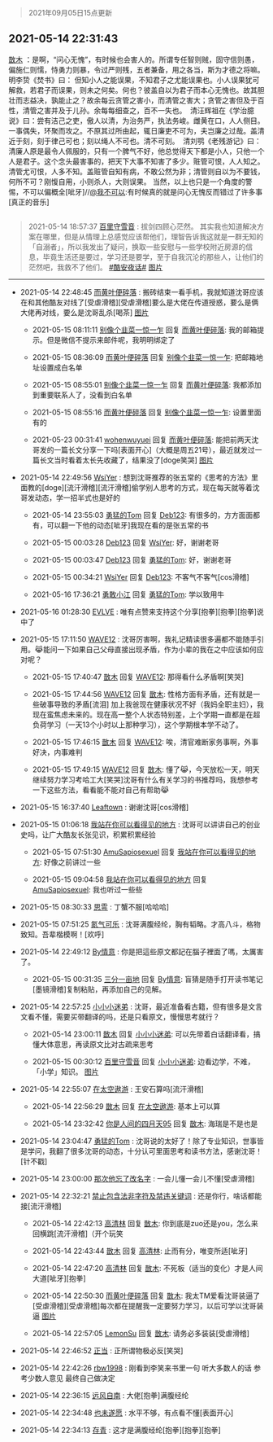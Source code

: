 > 2021年09月05日15点更新
<link rel="stylesheet" href="https://cdn.jsdelivr.net/gh/taotie6/sampleJSON@main/css/photo_show.css">


 ## 2021-05-14 22:31:43 

 [㪚木](https://www.coolapk.com/feed/26980784?shareKey=ZGEwZWFkOGFlY2Y4NjEzMTc3ZjA~) ：是啊，“问心无愧”，有时候也会害人的。所谓专任智则贼，固守信则愚，偏施仁则懦，恃勇力则暴，令过严则残，五者兼备，用之各当，斯为才德之将嘛。
明李贽《焚书》曰： 但知小人之能误果，不知君子之尤能误果也。小人误果犹可解救，若君子而误果，则未之何矣。何也？彼盖自以为君子而本心无愧也<!--break-->。故其胆壮而志益决，孰能止之？故余每云贪管之害小，而清管之害大；贪管之害但及于百性，清管之害并及于儿孙。余每每细查之，百不一失也。 
清汪辉祖在《学治臆说》曰：尝有洁己之吏，傲人以清，为治务严，执法务峻。雌黄在口，人人侧目。一事偶失，环聚而攻之。不原其过所由起，辄日廉吏不可为，夫岂廉之过哉。盖清近于刻，刻于律己可也；刻以绳人不可也。清不可刻。 
清刘鹗《老残游记》曰：清廉人原是最令人佩服的，只有一个脾气不好，他总觉得天下都是小人，只他一个人是君子。这个念头最害事的，把天下大事不知害了多少。赃管可恨，人人知之。清管尤可恨，人多不知。盖赃管自知有病，不敢公然为非；清管则自以为不要钱，何所不可？刚愎自用，小则杀人，大则误果。
当然，以上也只是一个角度的警惕，不可以偏概全[呲牙]//<a class="feed-link-uname" href="/u/我不可以">@我不可以</a>:有时候真的就是问心无愧反而错过了许多事[真正的音乐] 

<div class="album">
<img class="img-item" src="" />
</div>

> 2021-05-14 18:57:37 
> [百里守雪音](https://www.coolapk.com/feed/26976248?shareKey=ODFhOGExNDBlMDQ1NjEzMTc3ZjA~) : 拔剑四顾心茫然。 其实我也知道解决方案在哪里，但是从情理上总感觉应该帮他们，理智告诉我这就是一群无知的「自溺者」，所以我发出了疑问，换取一些安慰与一些学校附近房源的信息，毕竟生活还是要过，学习还是要学，至于自我沉沦的那些人，让他们的茫然吧，我救不了他们。 <a class="feed-link-tag" href="/t/酷安夜话?type=0">#酷安夜话#</a> 
[图片](http://image.coolapk.com/feed/2021/0514/18/1080769_0effbaf1_9856_0997@1080x2486.jpeg)

 ------- 

- 2021-05-14 22:48:45 [而黄叶便碎落](uid=2845514) : 搬砖结束一看手机，我就知道沈哥应该在和其他酷友对线了[受虐滑稽][受虐滑稽]要么是大佬在传道授惑，要么是俩大佬再对线，要么是沈哥乱杀[喝茶] [图片](http://image.coolapk.com/feed/2021/0514/22/2845514_3724_2838@828x1793.jpg)

    - 2021-05-15 08:11:11 [别像个韭菜一惊一乍](uid=824256) 回复 [而黄叶便碎落](uid=2845514): 我的邮箱提示。但是微信不提示来邮件呢，我明明绑定了 

    - 2021-05-15 08:36:09 [而黄叶便碎落](uid=2845514) 回复 [别像个韭菜一惊一乍](uid=824256): 把邮箱地址设置成白名单 

    - 2021-05-15 08:55:01 [别像个韭菜一惊一乍](uid=824256) 回复 [而黄叶便碎落](uid=2845514): 我都添加到重要联系人了，没看到白名单 

    - 2021-05-15 08:55:16 [而黄叶便碎落](uid=2845514) 回复 [别像个韭菜一惊一乍](uid=824256): 设置里面有的 

    - 2021-05-23 00:31:41 [wohenwuyuei](uid=1096665) 回复 [而黄叶便碎落](uid=2845514): 能把前两天沈哥发的一篇长文分享一下吗[表面开心]（大概是周五21号），最近就发过一篇长文当时看着太长先收藏了，结果没了[doge笑哭] [图片](http://image.coolapk.com/feed/2021/0523/00/1096665_9adaacf1_1099_263@2048x1536.jpeg)

- 2021-05-14 22:49:56 [WsiYer](uid=3832235) : 想到沈哥推荐的张五常的《思考的方法》里面教的[doge][流汗滑稽][流汗滑稽]偷学别人思考的方式，现在每天就等着沈哥发动态，学一招半式也是好的 

    - 2021-05-14 23:55:03 [勇猛的Tom](uid=1850409) 回复 [Deb123](uid=1182982): 有很多的，方方面面都有，可以翻一下他的动态[呲牙]我现在看的是张五常的书 

    - 2021-05-15 00:03:28 [Deb123](uid=1182982) 回复 [WsiYer](uid=3832235): 好，谢谢老哥 

    - 2021-05-15 00:03:47 [Deb123](uid=1182982) 回复 [勇猛的Tom](uid=1850409): 好，谢谢老哥 

    - 2021-05-15 00:34:21 [WsiYer](uid=3832235) 回复 [Deb123](uid=1182982): 不客气不客气[cos滑稽] 

    - 2021-05-16 17:36:21 [勇敢小江](uid=1282724) 回复 [勇猛的Tom](uid=1850409): 学以致用牛 

- 2021-05-16 01:28:30 [EVLVE](uid=624501) : 唯有点赞来支持这个分享[抱拳][抱拳][抱拳]说中了 

- 2021-05-15 17:11:50 [WAVE12](uid=6134083) : 沈哥厉害啊，我礼记精读很多遍都不能随手引用。😹能问一下如果自己父母直接出现矛盾，作为小辈的我在之中应该如何应对呢？ 

    - 2021-05-15 17:40:47 [㪚木](uid=1081091) 回复 [WAVE12](uid=6134083): 那得看什么矛盾啊[笑哭] 

    - 2021-05-15 17:44:56 [WAVE12](uid=6134083) 回复 [㪚木](uid=1081091): 性格方面有矛盾，还有就是一些破事导致的矛盾[流泪] 加上我爸现在健康状况不好（我妈全职主妇），我现在蛮焦虑未来的。现在高一整个人状态特别差，上个学期一直都是在超负荷学习（一天13个小时以上那种学习），这个学期根本学不动了。 

    - 2021-05-15 17:46:15 [㪚木](uid=1081091) 回复 [WAVE12](uid=6134083): 唉，清官难断家务事啊，外事好决，内事难判 

    - 2021-05-15 17:49:15 [WAVE12](uid=6134083) 回复 [㪚木](uid=1081091): 懂了😹，今天放松一天，明天继续努力学习考哈工大[笑哭]沈哥有什么有关学习的书推荐吗，我想参考一下这些方法，看看能不能对自己有帮助😹 

- 2021-05-15 16:37:40 [Leaftown](uid=3936517) : 谢谢沈哥[cos滑稽] 

- 2021-05-15 01:06:18 [我站在你可以看得见的地方](uid=1262232) : 沈哥可以讲讲自己的创业史吗，让广大酷友长张见识，积累积累经验 

    - 2021-05-15 07:51:30 [AmuSapiosexuel](uid=744778) 回复 [我站在你可以看得见的地方](uid=1262232): 好像之前讲过一些 

    - 2021-05-15 09:04:58 [我站在你可以看得见的地方](uid=1262232) 回复 [AmuSapiosexuel](uid=744778): 我也听过一些些 

- 2021-05-15 08:30:33 [思雩](uid=6140056) : 丁蟹不服[哈哈哈] 

- 2021-05-15 07:51:25 [氮气可乐](uid=888237) : 沈哥满腹经纶，胸有韬略。才高八斗，格物致知。吾辈楷模啊！[欢呼] 

- 2021-05-14 22:49:12 [By情意](uid=2227064) : 你是把這些原文都記在腦子裡面了嗎，太厲害了。 

    - 2021-05-15 00:31:35 [三分一亩地](uid=1721161) 回复 [By情意](uid=2227064): 盲猜是随手打开读书笔记[墨镜滑稽]复制粘贴，再添加自己的见解。 

- 2021-05-14 22:57:25 [小小小迷弟](uid=1846299) : 沈哥，最近准备看古籍，但有很多是文言文看不懂，需要买带翻译的吗，还是只看原文，慢慢思考就行？ 

    - 2021-05-14 23:00:11 [㪚木](uid=1081091) 回复 [小小小迷弟](uid=1846299): 可以先带着白话翻译看，搞懂大体意思，再读原文比对古疏来思考 

    - 2021-05-15 00:30:12 [百里守雪音](uid=1080769) 回复 [小小小迷弟](uid=1846299): 边看边学，不难，「小学」知识。 [图片](http://image.coolapk.com/feed/2021/0515/00/1080769_d804cff4_9811_2381@1125x2010.jpeg)

- 2021-05-14 22:55:07 [在太空遨游](uid=1105791) : 王安石算吗[流汗滑稽] 

    - 2021-05-14 22:56:29 [㪚木](uid=1081091) 回复 [在太空遨游](uid=1105791): 基本上可以算 

    - 2021-05-14 23:32:42 [你是人间的四月天95](uid=728833) 回复 [㪚木](uid=1081091): 海瑞是不是也是 

- 2021-05-14 23:04:47 [勇猛的Tom](uid=1850409) : 沈哥说的太好了！除了专业知识，世事皆是学问，我翻了很多沈哥的动态，十分认可里面思考和读书方法，感谢沈哥！[针不戳] 

- 2021-05-14 23:00:00 [那次他忘了改名字](uid=2091195) : 一会儿懂一会儿不懂[受虐滑稽] 

- 2021-05-14 22:32:21 [禁止包含法非字符及禁违关键词](uid=568901) : 还是你行，啥话都能接[流汗滑稽] 

    - 2021-05-14 22:42:13 [高清林](uid=8114305) 回复 [㪚木](uid=1081091): 你到底是zuo还是you，怎么来回横跳[流汗滑稽]（开个玩笑 

    - 2021-05-14 22:43:44 [㪚木](uid=1081091) 回复 [高清林](uid=8114305): 止而有分，唯变所适[呲牙] 

    - 2021-05-14 22:47:20 [高清林](uid=8114305) 回复 [㪚木](uid=1081091): 不死板（适当的变化）才是人间大道[呲牙][抱拳] 

    - 2021-05-14 22:50:30 [而黄叶便碎落](uid=2845514) 回复 [㪚木](uid=1081091): 我太TM爱看沈哥装逼了[受虐滑稽][受虐滑稽]每次都在提醒我一定要努力学习，以后可学以沈哥装逼 [图片](http://image.coolapk.com/feed/2021/0514/22/2845514_3829_8302@184x196.jpg)

    - 2021-05-14 22:57:05 [LemonSu](uid=2774134) 回复 [㪚木](uid=1081091): 请务必多装装[受虐滑稽] 

- 2021-05-14 22:46:52 [正当](uid=1725957) : 正所谓物极必反[笑哭] 

- 2021-05-14 22:42:26 [rbw1998](uid=602980) : 刚看到李笑来书里一句
听大多数人的话 参考少数人意见 最终自己做决定 

- 2021-05-14 22:36:15 [远风自南](uid=3289201) : 大佬[抱拳]满腹经纶 

- 2021-05-14 22:34:48 [也未遂愿](uid=3056500) : 水平不够，有点看不懂[表面开心] 

- 2021-05-14 22:34:13 [存青](uid=1006954) : 这才是满腹经纶[抱拳][抱拳][抱拳] 

